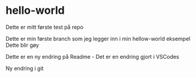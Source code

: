 # hello-world
Dette er mitt første test på repo


Dette er min første branch som jeg legger inn i min hellow-world eksempel
Dette blir gøy

Dette er en ny endring på Readme - Det er en endring gjort i VSCodes

Ny endring i git
